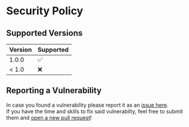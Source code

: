 # Security Policy

## Supported Versions

| Version | Supported          |
| ------- | ------------------ |
| 1.0.0   | :white_check_mark: |
| < 1.0   | :x:                |

## Reporting a Vulnerability

In case you found a vulnerability please report it as an [issue here](https://github.com/Sakul6499/GitHub-Action-LaTeX/issues/new/choose).  
If you have the time and skills to fix said vulnerabilty, feel free to submit them and [open a new pull request](https://github.com/Sakul6499/GitHub-Action-LaTeX/compare)!
